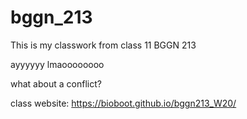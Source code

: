 # bggn_213

This is my classwork from class 11 BGGN 213

ayyyyyy lmaoooooooo

what about a conflict?

class website: https://bioboot.github.io/bggn213_W20/



